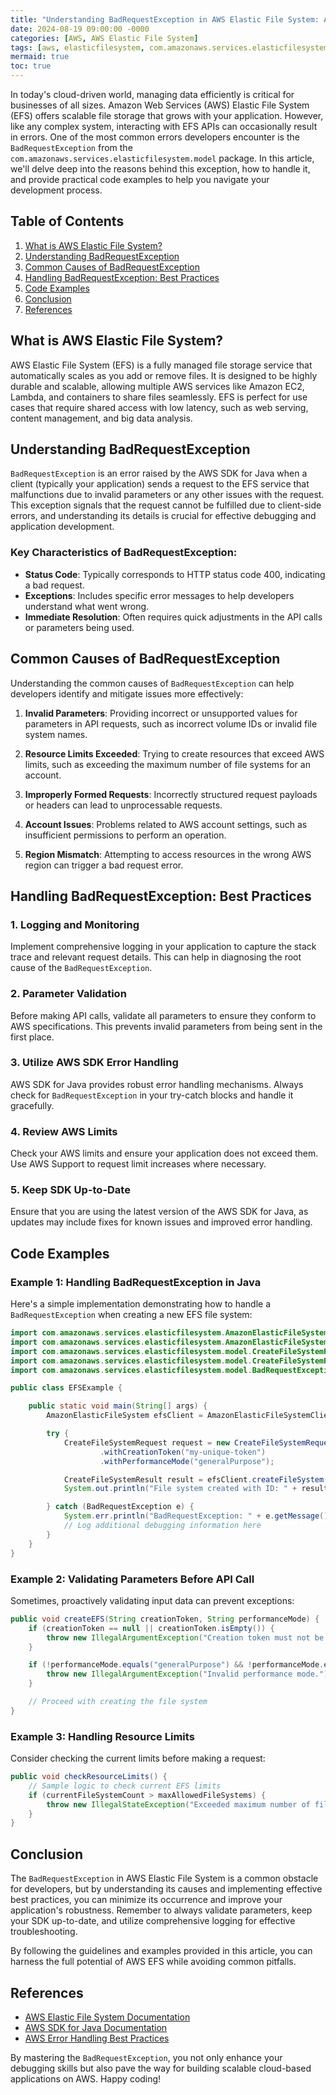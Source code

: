 ```yaml
---
title: "Understanding BadRequestException in AWS Elastic File System: A Comprehensive Guide"
date: 2024-08-19 09:00:00 -0000
categories: [AWS, AWS Elastic File System]
tags: [aws, elasticfilesystem, com.amazonaws.services.elasticfilesystem.model]
mermaid: true
toc: true
---
```



In today's cloud-driven world, managing data efficiently is critical for businesses of all sizes. Amazon Web Services (AWS) Elastic File System (EFS) offers scalable file storage that grows with your application. However, like any complex system, interacting with EFS APIs can occasionally result in errors. One of the most common errors developers encounter is the `BadRequestException` from the `com.amazonaws.services.elasticfilesystem.model` package. In this article, we'll delve deep into the reasons behind this exception, how to handle it, and provide practical code examples to help you navigate your development process.

## Table of Contents

1. [What is AWS Elastic File System?](#what-is-aws-elastic-file-system)
2. [Understanding BadRequestException](#understanding-badrequestexception)
3. [Common Causes of BadRequestException](#common-causes-of-badrequestexception)
4. [Handling BadRequestException: Best Practices](#handling-badrequestexception-best-practices)
5. [Code Examples](#code-examples)
6. [Conclusion](#conclusion)
7. [References](#references)

## What is AWS Elastic File System?

AWS Elastic File System (EFS) is a fully managed file storage service that automatically scales as you add or remove files. It is designed to be highly durable and scalable, allowing multiple AWS services like Amazon EC2, Lambda, and containers to share files seamlessly. EFS is perfect for use cases that require shared access with low latency, such as web serving, content management, and big data analysis.

## Understanding BadRequestException

`BadRequestException` is an error raised by the AWS SDK for Java when a client (typically your application) sends a request to the EFS service that malfunctions due to invalid parameters or any other issues with the request. This exception signals that the request cannot be fulfilled due to client-side errors, and understanding its details is crucial for effective debugging and application development.

### Key Characteristics of BadRequestException:
- **Status Code**: Typically corresponds to HTTP status code 400, indicating a bad request.
- **Exceptions**: Includes specific error messages to help developers understand what went wrong.
- **Immediate Resolution**: Often requires quick adjustments in the API calls or parameters being used.

## Common Causes of BadRequestException

Understanding the common causes of `BadRequestException` can help developers identify and mitigate issues more effectively:

1. **Invalid Parameters**: Providing incorrect or unsupported values for parameters in API requests, such as incorrect volume IDs or invalid file system names.

2. **Resource Limits Exceeded**: Trying to create resources that exceed AWS limits, such as exceeding the maximum number of file systems for an account.

3. **Improperly Formed Requests**: Incorrectly structured request payloads or headers can lead to unprocessable requests.

4. **Account Issues**: Problems related to AWS account settings, such as insufficient permissions to perform an operation.

5. **Region Mismatch**: Attempting to access resources in the wrong AWS region can trigger a bad request error.

## Handling BadRequestException: Best Practices

### 1. Logging and Monitoring
Implement comprehensive logging in your application to capture the stack trace and relevant request details. This can help in diagnosing the root cause of the `BadRequestException`.

### 2. Parameter Validation
Before making API calls, validate all parameters to ensure they conform to AWS specifications. This prevents invalid parameters from being sent in the first place.

### 3. Utilize AWS SDK Error Handling
AWS SDK for Java provides robust error handling mechanisms. Always check for `BadRequestException` in your try-catch blocks and handle it gracefully.

### 4. Review AWS Limits
Check your AWS limits and ensure your application does not exceed them. Use AWS Support to request limit increases where necessary.

### 5. Keep SDK Up-to-Date
Ensure that you are using the latest version of the AWS SDK for Java, as updates may include fixes for known issues and improved error handling.

## Code Examples

### Example 1: Handling BadRequestException in Java

Here's a simple implementation demonstrating how to handle a `BadRequestException` when creating a new EFS file system:

```java
import com.amazonaws.services.elasticfilesystem.AmazonElasticFileSystem;
import com.amazonaws.services.elasticfilesystem.AmazonElasticFileSystemClientBuilder;
import com.amazonaws.services.elasticfilesystem.model.CreateFileSystemRequest;
import com.amazonaws.services.elasticfilesystem.model.CreateFileSystemResult;
import com.amazonaws.services.elasticfilesystem.model.BadRequestException;

public class EFSExample {

    public static void main(String[] args) {
        AmazonElasticFileSystem efsClient = AmazonElasticFileSystemClientBuilder.defaultClient();

        try {
            CreateFileSystemRequest request = new CreateFileSystemRequest()
                    .withCreationToken("my-unique-token")
                    .withPerformanceMode("generalPurpose");

            CreateFileSystemResult result = efsClient.createFileSystem(request);
            System.out.println("File system created with ID: " + result.getFileSystem().getFileSystemId());

        } catch (BadRequestException e) {
            System.err.println("BadRequestException: " + e.getMessage());
            // Log additional debugging information here
        }
    }
}
```

### Example 2: Validating Parameters Before API Call

Sometimes, proactively validating input data can prevent exceptions:

```java
public void createEFS(String creationToken, String performanceMode) {
    if (creationToken == null || creationToken.isEmpty()) {
        throw new IllegalArgumentException("Creation token must not be null or empty.");
    }

    if (!performanceMode.equals("generalPurpose") && !performanceMode.equals("maxIO")) {
        throw new IllegalArgumentException("Invalid performance mode.");
    }

    // Proceed with creating the file system
}
```

### Example 3: Handling Resource Limits

Consider checking the current limits before making a request:

```java
public void checkResourceLimits() {
    // Sample logic to check current EFS limits
    if (currentFileSystemCount > maxAllowedFileSystems) {
        throw new IllegalStateException("Exceeded maximum number of file systems.");
    }
}
```

## Conclusion

The `BadRequestException` in AWS Elastic File System is a common obstacle for developers, but by understanding its causes and implementing effective best practices, you can minimize its occurrence and improve your application's robustness. Remember to always validate parameters, keep your SDK up-to-date, and utilize comprehensive logging for effective troubleshooting. 

By following the guidelines and examples provided in this article, you can harness the full potential of AWS EFS while avoiding common pitfalls.

## References
- [AWS Elastic File System Documentation](https://docs.aws.amazon.com/efs/latest/userguide/what-is-efs.html)
- [AWS SDK for Java Documentation](https://docs.aws.amazon.com/sdk-for-java/latest/developer-guide/home.html)
- [AWS Error Handling Best Practices](https://aws.amazon.com/blogs/developer/error-handling-best-practices-in-aws-sdk-for-java/)

By mastering the `BadRequestException`, you not only enhance your debugging skills but also pave the way for building scalable cloud-based applications on AWS. Happy coding!
